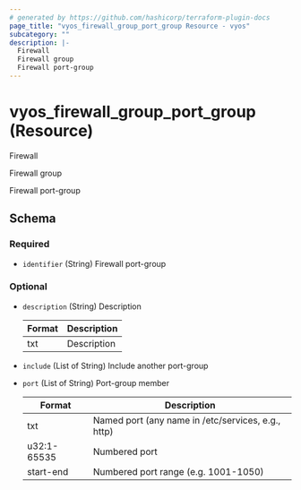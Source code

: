 ```yaml
---
# generated by https://github.com/hashicorp/terraform-plugin-docs
page_title: "vyos_firewall_group_port_group Resource - vyos"
subcategory: ""
description: |-
  Firewall
  Firewall group
  Firewall port-group
---
```


# vyos_firewall_group_port_group (Resource)

Firewall

Firewall group

Firewall port-group



<!-- schema generated by tfplugindocs -->
## Schema

### Required

- `identifier` (String) Firewall port-group

### Optional

- `description` (String) Description

    |  Format  |  Description  |
    |----------|---------------|
    |  txt  |  Description  |
- `include` (List of String) Include another port-group
- `port` (List of String) Port-group member

    |  Format  |  Description  |
    |----------|---------------|
    |  txt  |  Named port (any name in /etc/services, e.g., http)  |
    |  u32:1-65535  |  Numbered port  |
    |  start-end  |  Numbered port range (e.g. 1001-1050)  |
